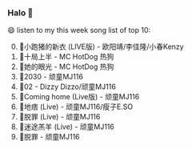 

### Halo 👋

😄 listen to my this week song list of top 10:

0. 🌈小跑猪的新衣 (LIVE版) - 欧阳靖/李佳隆/小春Kenzy
1. 🌈十局上半 - MC HotDog 热狗
2. 🌈她的眼光 - MC HotDog 热狗
3. 🌈2030 - 顽童MJ116
4. 🌈02 - Dizzy Dizzo/顽童MJ116
5. 🌈Coming home (Live版) - 顽童MJ116
6. 🌈地痞 (Live) - 顽童MJ116/瘦子E.SO
7. 🌈脱罪 (Live) - 顽童MJ116
8. 🌈迷途羔羊 (Live) - 顽童MJ116
9. 🌈脱罪 - 顽童MJ116

